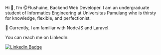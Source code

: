 Hi 👋, I’m @Flushuine, Backend Web Developer. I am an undergraduate student of Informatics Engineering at Universitas Pamulang who is thirsty for knowledge, flexible, and perfectionist.

👀 Currently, I am familiar with NodeJS and Laravel.

You can reach me on LinkedIn: 

[![Linkedin Badge](https://img.shields.io/badge/LinkedIn-blue?style=for-the-badge&logo=linkedin&logoColor=white)](https://www.linkedin.com/in/muhammad-agil/)
<!---
Flushuine/Flushuine is a ✨ special ✨ repository because its `README.md` (this file) appears on your GitHub profile.
You can click the Preview link to take a look at your changes.
--->
